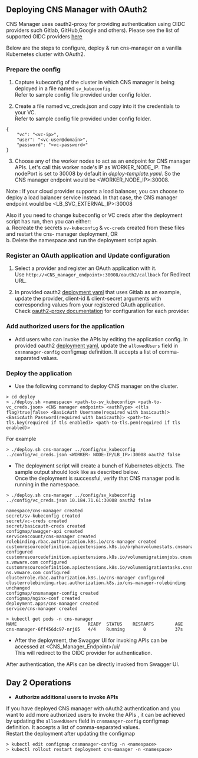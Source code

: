 ## Deploying CNS Manager with OAuth2

CNS Manager uses oauth2-proxy for providing authentication using OIDC providers such Gitlab, GitHub,Google and others). Please see the list of supported OIDC providers [here](https://oauth2-proxy.github.io/oauth2-proxy/docs/configuration/oauth_provider)

Below are the steps to configure, deploy & run cns-manager on a vanilla Kubernetes cluster with OAuth2.

### Prepare the config
1. Capture kubeconfig of the cluster in which CNS manager is being deployed in a file named `sv_kubeconfig`.  
Refer to sample config file provided under config folder.

2. Create a file named vc_creds.json and copy into it the credentials to your VC.  
Refer to sample config file provided under config folder.
```
{
    "vc": "<vc-ip>",
    "user": "<vc-user@domain>",
    "password": "<vc-password>"
}
```

3. Choose any of the worker nodes to act as an endpoint for CNS manager APIs. Let's call this worker node's IP as WORKER_NODE_IP.
The nodePort is set to 30008 by default in *deploy-template.yaml*.
So the CNS manager endpoint would be <WORKER_NODE_IP>:30008.

Note : If your cloud provider supports a load balancer, you can choose to deploy a load balancer service instead. In that case, the CNS manager endpoint would be <LB_SVC_EXTERNAL_IP>:30008

Also if you need to change kubeconfig or VC creds after the deployment script has run, then you can either:  
a. Recreate the secrets `sv-kubeconfig` & `vc-creds` created from these files and restart the cns- manager deployment, OR  
b. Delete the namespace and run the deployment script again.

### Register an OAuth application and Update configuration
1. Select a provider and register an OAuth application with it.  
Use `http://<CNS_manager_endpoint>:30008/oauth2/callback` for Redirect URL.

2. In provided oauth2 [deployment yaml](../../../deploy/oauth2/deploy-template.yaml) that uses Gitlab as an example, update the provider, client-id & client-secret arguments with corresponding values from your registered OAuth application.  
Check [oauth2-proxy documentation](https://oauth2-proxy.github.io/oauth2-proxy/docs/configuration/oauth_provider/#gitlab-auth-provider) for configuration for each provider.

### Add authorized users for the application
* Add users who can invoke the APIs by editing the application config. In provided oauth2 [deployment yaml](../../../deploy/oauth2/deploy-template.yaml), update the `allowedUsers` field in `cnsmanager-config` configmap definition.
It accepts a list of comma-separated values.



### Deploy the application
* Use the following command to deploy CNS manager on the cluster.

```
> cd deploy
> ./deploy.sh <namespace> <path-to-sv_kubeconfig> <path-to-vc_creds.json> <CNS manager endpoint> <authType> <(tls flag)true|false> <BasicAuth Username(required with basicauth)> <BasicAuth Password(required with basicauth)> <path-to-tls.key(required if tls enabled)> <path-to-tls.pem(required if tls enabled)>
```

For example
```
> ./deploy.sh cns-manager ../config/sv_kubeconfig ../config/vc_creds.json <WORKER- NODE-IP/LB_IP>:30008 oauth2 false
```

* The deployment script will create a bunch of Kubernetes objects. The sample output should look like as described below.  
Once the deployment is successful, verify that CNS manager pod is running in the namespace.
```
> ./deploy.sh cns-manager ../config/sv_kubeconfig ../config/vc_creds.json 10.184.71.61:30008 oauth2 false

namespace/cns-manager created
secret/sv-kubeconfig created
secret/vc-creds created
secret/basicauth-creds created
configmap/swagger-api created
serviceaccount/cns-manager created 
rolebinding.rbac.authorization.k8s.io/cns-manager created 
customresourcedefinition.apiextensions.k8s.io/orphanvolumestats.cnsmanager.cns.vmware.com configured 
customresourcedefinition.apiextensions.k8s.io/volumemigrationjobs.cnsmanager.cn s.vmware.com configured 
customresourcedefinition.apiextensions.k8s.io/volumemigrationtasks.cnsmanager.c ns.vmware.com configured
clusterrole.rbac.authorization.k8s.io/cns-manager configured 
clusterrolebinding.rbac.authorization.k8s.io/cns-manager-rolebinding unchanged 
configmap/cnsmanager-config created
configmap/nginx-conf created
deployment.apps/cns-manager created 
service/cns-manager created

> kubectl get pods -n cns-manager  
NAME                           READY  STATUS    RESTARTS        AGE 
cns-manager-6ff456dc97-nrj65   4/4    Running       0           37s
```

* After the deployment, the Swagger UI for invoking APIs can be accessed at <CNS_Manager_Endpoint>/ui/  
This will redirect to the OIDC provider for authentication.

After authentication, the APIs can be directly invoked from Swagger UI.


## Day 2 Operations
* **Authorize additional users to invoke APIs**   

If you have deployed CNS manager with oAuth2 authentication and you want to 
add more authorized users to invoke the APIs , it can be achieved by updating the `allowedUsers` field in `cnsmanager-config` configmap definition.
It accepts a list of comma-separated values.  
Restart the deployment after updating the configmap

```
> kubectl edit configmap cnsmanager-config -n <namespace>  
> kubectl rollout restart deployment cns-manager -n <namespace>

```